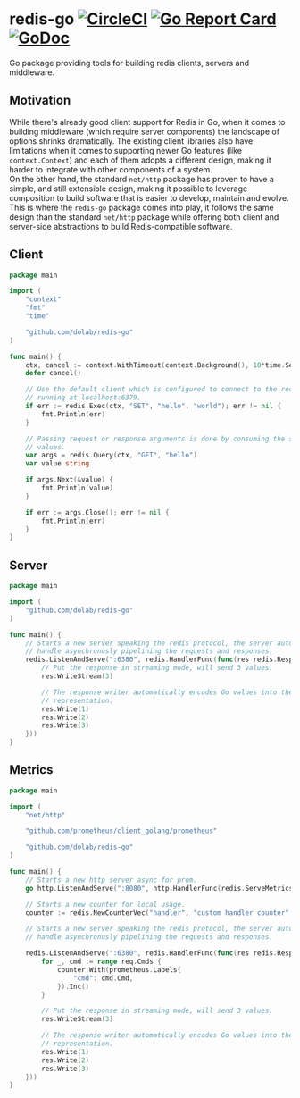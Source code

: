 # redis-go [![CircleCI](https://circleci.com/gh/dolab/redis-go.svg?style=shield)](https://circleci.com/gh/dolab/redis-go) [![Go Report Card](https://goreportcard.com/badge/github.com/dolab/redis-go)](https://goreportcard.com/report/github.com/dolab/redis-go) [![GoDoc](https://godoc.org/github.com/dolab/redis-go?status.svg)](https://godoc.org/github.com/dolab/redis-go)

Go package providing tools for building redis clients, servers and middleware.

## Motivation

While there's already good client support for Redis in Go, when it comes to
building middleware (which require server components) the landscape of options
shrinks dramatically. The existing client libraries also have limitations when
it comes to supporting newer Go features (like `context.Context`) and each of
them adopts a different design, making it harder to integrate with other
components of a system.  
On the other hand, the standard `net/http` package has proven to have a simple,
and still extensible design, making it possible to leverage composition to build
software that is easier to develop, maintain and evolve.  
This is where the `redis-go` package comes into play, it follows the same design
than the standard `net/http` package while offering both client and server-side
abstractions to build Redis-compatible software.

## Client

```go
package main

import (
    "context"
    "fmt"
    "time"

    "github.com/dolab/redis-go"
)

func main() {
    ctx, cancel := context.WithTimeout(context.Background(), 10*time.Second)
    defer cancel()

    // Use the default client which is configured to connect to the redis server
    // running at localhost:6379.
    if err := redis.Exec(ctx, "SET", "hello", "world"); err != nil {
        fmt.Println(err)
    }

    // Passing request or response arguments is done by consuming the stream of
    // values.
    var args = redis.Query(ctx, "GET", "hello")
    var value string

    if args.Next(&value) {
        fmt.Println(value)
    }

    if err := args.Close(); err != nil {
        fmt.Println(err)
    }
}
```

## Server

```go
package main

import (
    "github.com/dolab/redis-go"
)

func main() {
    // Starts a new server speaking the redis protocol, the server automatically
    // handle asynchronusly pipelining the requests and responses.
    redis.ListenAndServe(":6380", redis.HandlerFunc(func(res redis.ResponseWriter, req *redis.Request) {
        // Put the response in streaming mode, will send 3 values.
        res.WriteStream(3)

        // The response writer automatically encodes Go values into their RESP
        // representation.
        res.Write(1)
        res.Write(2)
        res.Write(3)
    }))
}
```

## Metrics

```go
package main

import (
    "net/http"

    "github.com/prometheus/client_golang/prometheus"

    "github.com/dolab/redis-go"
)

func main() {
    // Starts a new http server async for prom.
    go http.ListenAndServe(":8080", http.HandlerFunc(redis.ServeMetrics))

    // Starts a new counter for local usage.
    counter := redis.NewCounterVec("handler", "custom handler counter", []string{"cmd"})

    // Starts a new server speaking the redis protocol, the server automatically
    // handle asynchronusly pipelining the requests and responses.

    redis.ListenAndServe(":6380", redis.HandlerFunc(func(res redis.ResponseWriter, req *redis.Request) {
        for _, cmd := range req.Cmds {
            counter.With(prometheus.Labels{
                "cmd": cmd.Cmd,
            }).Inc()
        }

        // Put the response in streaming mode, will send 3 values.
        res.WriteStream(3)

        // The response writer automatically encodes Go values into their RESP
        // representation.
        res.Write(1)
        res.Write(2)
        res.Write(3)
    }))
}
```
